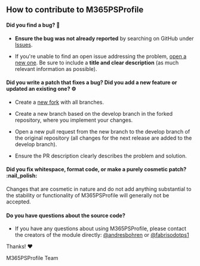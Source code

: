 ## How to contribute to M365PSProfile

#### **Did you find a bug?** :bug:

* **Ensure the bug was not already reported** by searching on GitHub under [Issues](https://github.com/fabrisodotps1/M365PSProfile/issues).

* If you're unable to find an open issue addressing the problem, [open a new one](https://github.com/fabrisodotps1/M365PSProfile/issues/new). Be sure to include a **title and clear description** (as much relevant information as possible).

#### **Did you write a patch that fixes a bug? Did you add a new feature or updated an existing one?** :gear:

* Create a [new fork](https://github.com/fabrisodotps1/M365PSProfile/fork) with all branches.

* Create a new branch based on the develop branch in the forked repository, where you implement your changes.

* Open a new pull request from the new branch to the develop branch of the original repository (all changes for the next release are added to the develop branch).

* Ensure the PR description clearly describes the problem and solution.

#### **Did you fix whitespace, format code, or make a purely cosmetic patch?** :nail_polish:

Changes that are cosmetic in nature and do not add anything substantial to the stability or functionality of M365PSProfile will generally not be accepted.

#### **Do you have questions about the source code?**

* If you have any questions about using M365PSProfile, please contact the creators of the module directly: [@andresbohren](https://x.com/andresbohren) or [@fabrisodotps1](https://x.com/fabrisodotps1)

Thanks! :heart:

M365PSProfile Team
